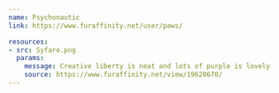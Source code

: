 ```yaml
---
name: Psychonautic
link: https://www.furaffinity.net/user/paws/

resources:
- src: Syfaro.png
  params:
    message: Creative liberty is neat and lots of purple is lovely
    source: https://www.furaffinity.net/view/19620670/
---
```

